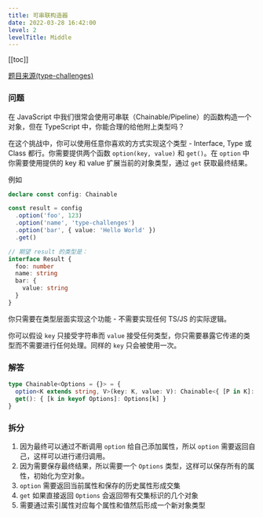 ```yaml
---
title: 可串联构造器
date: 2022-03-28 16:42:00
level: 2
levelTitle: Middle
---
```


[[toc]]

[题目来源(type-challenges)](https://github.com/type-challenges/type-challenges/blob/master/questions/12-medium-chainable-options/README.zh-CN.md)
### 问题
在 JavaScript 中我们很常会使用可串联（Chainable/Pipeline）的函数构造一个对象，但在 TypeScript 中，你能合理的给他附上类型吗？

在这个挑战中，你可以使用任意你喜欢的方式实现这个类型 - Interface, Type 或 Class 都行。你需要提供两个函数 `option(key, value)` 和 `get()`。在 `option` 中你需要使用提供的 key 和 value 扩展当前的对象类型，通过 `get` 获取最终结果。

例如

```ts
declare const config: Chainable

const result = config
  .option('foo', 123)
  .option('name', 'type-challenges')
  .option('bar', { value: 'Hello World' })
  .get()

// 期望 result 的类型是：
interface Result {
  foo: number
  name: string
  bar: {
    value: string
  }
}
```

你只需要在类型层面实现这个功能 - 不需要实现任何 TS/JS 的实际逻辑。

你可以假设 `key` 只接受字符串而 `value` 接受任何类型，你只需要暴露它传递的类型而不需要进行任何处理。同样的 `key` 只会被使用一次。

### 解答

```typescript
type Chainable<Options = {}> = {
  option<K extends string, V>(key: K, value: V): Chainable<{ [P in K]: V } & Options>
  get(): { [k in keyof Options]: Options[k] }
}
```

### 拆分
1. 因为最终可以通过不断调用 `option` 给自己添加属性，所以 `option` 需要返回自己，这样可以进行递归调用。
2. 因为需要保存最终结果，所以需要一个 `Options` 类型，这样可以保存所有的属性，初始化为空对象。
3. `option` 需要返回当前属性和保存的历史属性形成交集
4. `get` 如果直接返回 `Options` 会返回带有交集标识的几个对象
5. 需要通过索引属性对应每个属性和值然后形成一个新对象类型
